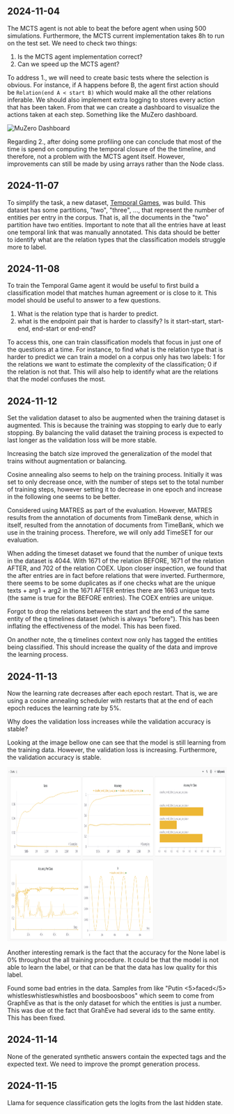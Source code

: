 ## 2024-11-04

The MCTS agent is not able to beat the before agent when using 500 simulations. Furthermore, the MCTS current implementation takes 8h to run on the test set. We need to check two things:

1. Is the MCTS agent implementation correct?
2. Can we speed up the MCTS agent?

To address 1., we will need to create basic tests where the selection is obvious. For instance, if A happens before B, the agent first action should be `Relation(end A < start B)` which would make all the other relations inferable. We should also implement extra logging to stores every action that has been taken. From that we can create a dashboard to visualize the actions taken at each step. Something like the MuZero dashboard.

<img src="assets/muzero_dash.png" alt="MuZero Dashboard" height="400">

Regarding 2., after doing some profiling one can conclude that most of the time is spend on computing the temporal closure of the the timeline, and therefore, not a problem with the MCTS agent itself. However, improvements can still be made by using arrays rather than the Node class.

## 2024-11-07

To simplify the task, a new dataset, [Temporal Games](https://huggingface.co/datasets/hugosousa/TemporalGames), was build. This dataset has some partitions, "two", "three", ..., that represent the number of entities per entry in the corpus. That is, all the documents in the "two" partition have two entities. Important to note that all the entries have at least one temporal link that was manually annotated. This data should be better to identify what are the relation types that the classification models struggle more to label.

## 2024-11-08

To train the Temporal Game agent it would be useful to first build a classification model that matches human agreement or is close to it. This model should be useful to answer to a few questions. 

1. What is the relation type that is harder to predict.
2. what is the endpoint pair that is harder to classify? Is it start-start, start-end, end-start or end-end?

To access this, one can train classification models that focus in just one of the questions at a time. For instance, to find what is the relation type that is harder to predict we can train a model on a corpus only has two labels: 1 for the relations we want to estimate the complexity of the classification; 0 if the relation is not that. This will also help to identify what are the relations that the model confuses the most.

## 2024-11-12

Set the validation dataset to also be augmented when the training dataset is augmented. This is because the training was stopping to early due to early stopping. By balancing the valid dataset the training process is expected to last longer as the validation loss will be more stable.

Increasing the batch size improved the generalization of the model that trains without augmentation or balancing.

Cosine annealing also seems to help on the training process. Initially it was set to only decrease once, with the number of steps set to the total number of training steps, however setting it to decrease in one epoch and increase in the following one seems to be better.

Considered using MATRES as part of the evaluation. However, MATRES results from the annotation of documents from TimeBank dense, which in itself, resulted from the annotation of documents from TimeBank, which we use in the training process. Therefore, we will only add TimeSET for our evaluation.

When adding the timeset dataset we found that the number of unique texts in the dataset is 4044. With 1671 of the relation BEFORE, 1671 of the relation AFTER, and 702 of the relation COEX. Upon closer inspection, we found that the after entries are in fact before relations that were inverted. Furthermore, there seems to be some duplicates as if one checks what are the unique texts + arg1 + arg2 in the 1671 AFTER entries there are 1663 unique texts (the same is true for the BEFORE entries). The COEX entries are unique.

Forgot to drop the relations between the start and the end of the same entity of the q timelines dataset (which is always "before"). This has been inflating the effectiveness of the model. This has been fixed.

On another note, the q timelines context now only has tagged the entities being classified. This should increase the quality of the data and improve the learning process.

## 2024-11-13

Now the learning rate decreases after each epoch restart. That is, we are using a cosine annealing scheduler with restarts that at the end of each epoch reduces the learning rate by 5%.

Why does the validation loss increases while the validation accuracy is stable?

Looking at the image bellow one can see that the model is still learning from the training data. However, the validation loss is increasing. Furthermore, the validation accuracy is stable.

<img src="assets/wandb_valid_loss.png" alt="Loss and Accuracy" height="400">

Another interesting remark is the fact that the accuracy for the None label is 0% throughout the all training procedure. It could be that the model is not able to learn the label, or that can be that the data has low quality for this label.

Found some bad entries in the data. Samples from like "Putin <5>faced</5> whistleswhistleswhistles and boosboosboos" which seem to come from GraphEve as that is the only dataset for which the entities is just a number. This was due ot the fact that GrahEve had several ids to the same entity. This has been fixed.


## 2024-11-14

None of the generated synthetic answers contain the expected tags and the expected text. We need to improve the prompt generation process.

## 2024-11-15

Llama for sequence classification gets the logits from the last hidden state.
